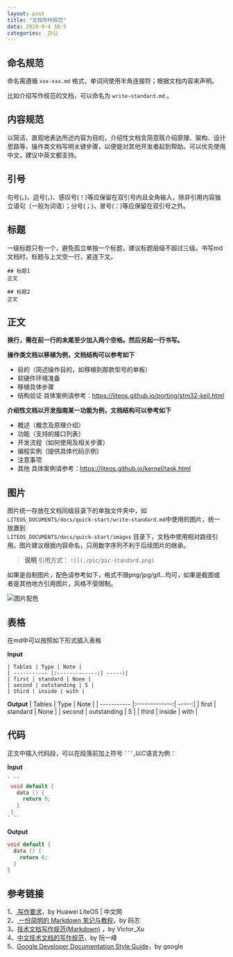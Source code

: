 ```yaml
---
layout: post
title: "文档写作规范"
data: 2019-9-4 10:5
categories:  办公
---
```


## 命名规范

命名需遵循  `xxx-xxx.md` 格式，单词间使用半角连接符；根据文档内容来声明。

比如介绍写作规范的文档，可以命名为 `write-standard.md` 。

<!--more-->

## 内容规范

以简洁、直观地表达所述内容为目的，介绍性文档言简意赅介绍原理、架构、设计思路等，操作类文档写明关键步骤，以便能对其他开发者起到帮助。可以优先使用中文，建议中英文都支持。

## 引号

句号(。)、逗号(，)、感叹号(！)等应保留在双引号内且全角输入，除非引用内容独立语句（一般为词语）；分号(；)、冒号(：)等应保留在双引号之外。

## 标题

一级标题只有一个，避免孤立单独一个标题，建议标题层级不超过三级。书写md文档时，标题与上文空一行，紧连下文。

```
## 标题1
正文

## 标题2
正文
```

## 正文

**换行，需在前一行的末尾至少加入两个空格。然后另起一行书写。**

**操作类文档以移植为例，文档结构可以参考如下**

* 目的（简述操作目的，如移植到那款型号的单板）
* 软硬件环境准备
* 移植具体步骤
* 结构验证
具体案例请参考：https://liteos.github.io/porting/stm32-keil.html

**介绍性文档以开发指南某一功能为例，文档结构可以参考如下**

* 概述（概念及原理介绍）
* 功能（支持的接口列表）
* 开发流程（如何使用及相关步骤）
* 编程实例（提供具体代码示例）
* 注意事项
* 其他
具体案例请参考：https://liteos.github.io/kernel/task.html

## 图片

图片统一存放在文档同级目录下的单独文件夹中，如  
`LITEOS_DOCUMENTS/docs/quick-start/write-standard.md`中使用的图片，统一放置到  
`LITEOS_DOCUMENTS/docs/quick-start/images` 目录下，文档中使用相对路径引用。图片建议根据内容命名，只用数字序列不利于后续图片的继承。

>**说明**
引用方式：
`![](./pic/pic-standard.png)`

如果是自制图片，配色请参考如下，格式不限png/jpg/gif...均可，如果是截图或者是其他地方引用图片，风格不受限制。

![图片配色](https://www.github.com/LonlyPan/LonlyPan.github.io/raw/master/images/Posts/文档写作规范/1567563041545.png)


## 表格

在md中可以按照如下形式插入表格

**Input**
```
| Tables | Type | Note |
| ----------- |:-------------:| -----:|
| first | standard | None |
| second | outstanding | 5 |
| third | inside | with |
```

**Output**
| Tables | Type | Note |
| ----------- |:-------------:| -----:|
| first | standard | None |
| second | outstanding | 5 |
| third | inside | with |

## 代码
正文中插入代码段，可以在段落前加上符号 ` ``` `,以C语言为例：

**Input**
```c
` ``
 void default {
   data () {
     return 0;
   }
 }
` ``
```

**Output**
```c
void default {
  data () {
    return 0;
  }
}
```

## 参考链接
1、[ 写作要求](https://liteos.github.io/quick-start/contrb/write-standard.html#%E5%91%BD%E5%90%8D%E8%A7%84%E8%8C%83)，by Huawei LiteOS | 中文网   
2、[ 一份简明的 Markdown 笔记与教程](https://mazhuang.org/2018/09/06/markdown-intro/)，by 码志   
3、[技术文档写作规范(Markdown)](https://www.jianshu.com/p/3b638180e42c) ，by Victor_Xu  
4、[中文技术文档的写作规范](https://github.com/ruanyf/document-style-guide)，by 阮一峰  
5、[Google Developer Documentation Style Guide](https://developers.google.com/style/tone)，by google  
